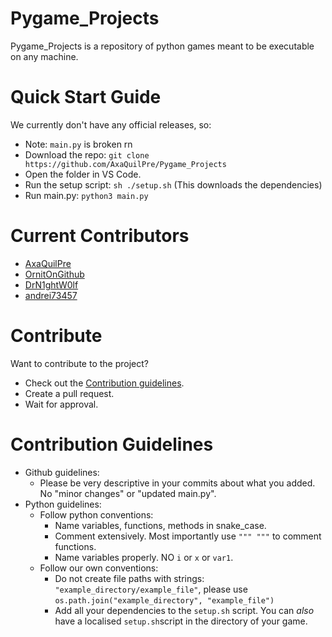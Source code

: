 # Pygame_Projects
Pygame_Projects is a repository of python games meant to be executable on any machine.

# Quick Start Guide
We currently don't have any official releases, so:
- Note: `main.py` is broken rn
- Download the repo: `git clone https://github.com/AxaQuilPre/Pygame_Projects`
- Open the folder in VS Code.
- Run the setup script: `sh ./setup.sh` (This downloads the dependencies)
- Run main.py: `python3 main.py`

# Current Contributors
- [AxaQuilPre](https://github.com/AxaQuilPre)
- [OrnitOnGithub](https://github.com/OrnitOnGithub)
- [DrN1ghtW0lf](https://github.com/DrN1ghtW0lf)
- [andrei73457](https://github.com/andrei73457)

# Contribute
Want to contribute to the project?
- Check out the [Contribution guidelines](#contribution-guidelines).
- Create a pull request.
- Wait for approval.

# Contribution Guidelines
- Github guidelines:
  - Please be very descriptive in your commits about what you added. No "minor changes" or "updated main.py".
- Python guidelines:
  - Follow python conventions:
    - Name variables, functions, methods in snake_case.
    - Comment extensively. Most importantly use `""" """` to comment functions.
    - Name variables properly. NO `i` or `x` or `var1`.
  - Follow our own conventions:
    - Do not create file paths with strings: `"example_directory/example_file"`, please use `os.path.join("example_directory", "example_file")`
    - Add all your dependencies to the `setup.sh` script. You can *also* have a localised `setup.sh`script in the directory of your game.
